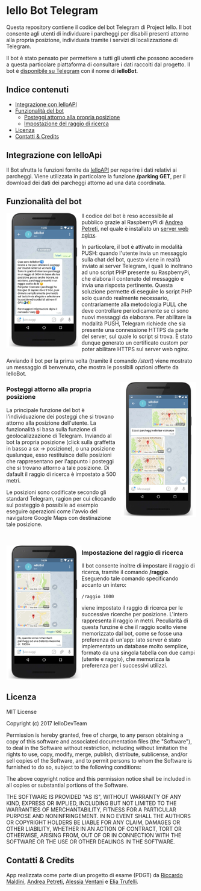 # Iello Bot Telegram #

Questa repository contiene il codice del bot Telegram di Project Iello. Il bot consente agli utenti di individuare i parcheggi per disabili presenti attorno alla propria posizione, individuata tramite i servizi di localizzazione di Telegram.

Il bot è stato pensato per permettere a tutti gli utenti che possono accedere a questa particolare piattaforma di consultare i dati raccolti dal progetto. Il bot è [disponibile su Telegram](https://web.telegram.org/#/im?p=@IelloBot) con il nome di **ielloBot**.


## Indice contenuti

* [Integrazione con IelloAPI](#integrazione-con-Ielloapi)
* [Funzionalità del bot](#funzionalita-del-bot)
  * [Posteggi attorno alla propria posizione](#posteggi-attorno-alla-propria-posizione)
  * [Impostazione del raggio di ricerca](#impostazione-del-raggio-di-ricerca)
* [Licenza](#licenza)
* [Contatti & Credits](#contatti--credits)


## Integrazione con IelloApi ##

Il Bot sfrutta le funzioni fornite da [IelloAPI](https://github.com/IelloDevTeam/IelloAPI "Iello API Repo") per reperire i dati relativi ai parcheggi. Viene utilizzata in particolare la funzione **/parking GET**, per il download dei dati dei parcheggi attorno ad una data coordinata.


## Funzionalità del bot ##

<img src="Screen/welcome_sd.jpg" width="200px" align="left"/>

Il codice del bot è reso accessibile al pubblico grazie al RaspberryPi di [Andrea Petreti](https://github.com/petretiandrea), nel quale è installato un [server web nginx](https://nginx.org/en/). 

In particolare, il bot è attivato in modalità PUSH: quando l'utente invia un messaggio sulla chat del bot, questo viene in realtà inviato ai server Telegram, i quali lo inoltrano ad uno script PHP presente su RaspberryPi, che elabora il contenuto del messaggio e invia una risposta pertinente. Questa soluzione permette di eseguire lo script PHP solo quando realmente necessario, contrariamente alla metodologia PULL che deve controllare periodicamente se ci sono nuovi messaggi da elaborare. Per abilitare la modalità PUSH, Telegram richiede che sia presente una connessione HTTPS da parte del server, sul quale lo script si trova. È stato dunque generato un certificato custom per poter abilitare HTTPS sul server web nginx.

Avviando il bot per la prima volta (tramite il comando */start*) viene mostrato un messaggio di benvenuto, che mostra le possibili opzioni offerte da IelloBot. </br>

<img src="Screen/search_sd.jpg" width="200px" align="right"/>

### Posteggi attorno alla propria posizione ###

La principale funzione del bot è l'individuazione dei posteggi che si trovano attorno alla posizione dell'utente. La funzionalità si basa sulla funzione di geolocalizzazione di Telegram. Inviando al bot la propria posizione (click sulla graffetta in basso a sx -> posizione), o una posizione qualunque, esso restituisce delle posizioni che rappresentano per l'appunto i posteggi che si trovano attorno a tale posizione. Di dafault il raggio di ricerca è impostato a 500 metri.

Le posizioni sono codificate secondo gli standard Telegram, ragion per cui cliccando sul posteggio è possibile ad esempio eseguire operazioni come l'avvio del navigatore Google Maps con destinazione tale posizione. </br></br></br>

<img src="Screen/raggio_sd.jpg" width="200px" align="left"/>

### Impostazione del raggio di ricerca ###

Il bot consente inoltre di impostare il raggio di ricerca, tramite il comando **/raggio**. Eseguendo tale comando specificando accanto un intero: 

```
/raggio 1000
```

viene impostato il raggio di ricerca per le successive ricerche per posizione. L'intero rappresenta il raggio in metri. Peculiarità di questa funzine è che il raggio scelto viene memorizzato dal bot, come se fosse una preferenza di un'app: lato server è stato implementato un database molto semplice, formato da una singola tabella con due campi (utente e raggio), che memorizza la preferenza per i successivi utilizzi. </br></br></br>


## Licenza ##
MIT License

Copyright (c) 2017 IelloDevTeam

Permission is hereby granted, free of charge, to any person obtaining a copy
of this software and associated documentation files (the "Software"), to deal
in the Software without restriction, including without limitation the rights
to use, copy, modify, merge, publish, distribute, sublicense, and/or sell
copies of the Software, and to permit persons to whom the Software is
furnished to do so, subject to the following conditions:

The above copyright notice and this permission notice shall be included in all
copies or substantial portions of the Software.

THE SOFTWARE IS PROVIDED "AS IS", WITHOUT WARRANTY OF ANY KIND, EXPRESS OR
IMPLIED, INCLUDING BUT NOT LIMITED TO THE WARRANTIES OF MERCHANTABILITY,
FITNESS FOR A PARTICULAR PURPOSE AND NONINFRINGEMENT. IN NO EVENT SHALL THE
AUTHORS OR COPYRIGHT HOLDERS BE LIABLE FOR ANY CLAIM, DAMAGES OR OTHER
LIABILITY, WHETHER IN AN ACTION OF CONTRACT, TORT OR OTHERWISE, ARISING FROM,
OUT OF OR IN CONNECTION WITH THE SOFTWARE OR THE USE OR OTHER DEALINGS IN THE
SOFTWARE.


## Contatti & Credits ##
App realizzata come parte di un progetto di esame (PDGT) da [Riccardo Maldini](https://github.com/maldins46), [Andrea Petreti](https://github.com/petretiandrea), [Alessia Ventani](https://github.com/AlessiaVe) e [Elia Trufelli](https://github.com/EliaT95).
